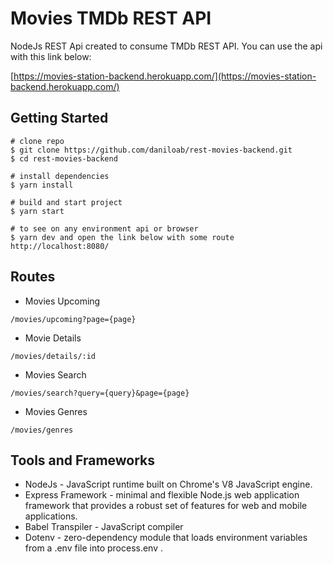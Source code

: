 # Movies TMDb REST API
NodeJs REST Api created to consume TMDb REST API. You can use the api with this link below:

[https://movies-station-backend.herokuapp.com/](https://movies-station-backend.herokuapp.com/) 

## Getting Started
```
# clone repo
$ git clone https://github.com/daniloab/rest-movies-backend.git
$ cd rest-movies-backend

# install dependencies
$ yarn install

# build and start project 
$ yarn start

# to see on any environment api or browser
$ yarn dev and open the link below with some route
http://localhost:8080/
```

## Routes
- Movies Upcoming
```
/movies/upcoming?page={page}
```

- Movie Details
```
/movies/details/:id
```

- Movies Search
```
/movies/search?query={query}&page={page}
```

- Movies Genres
```
/movies/genres
```

## Tools and Frameworks
- NodeJs - JavaScript runtime built on Chrome's V8 JavaScript engine.
- Express Framework - minimal and flexible Node.js web application framework that provides a robust set of features for web and mobile applications.
- Babel Transpiler - JavaScript compiler
- Dotenv - zero-dependency module that loads environment variables from a .env file into process.env .